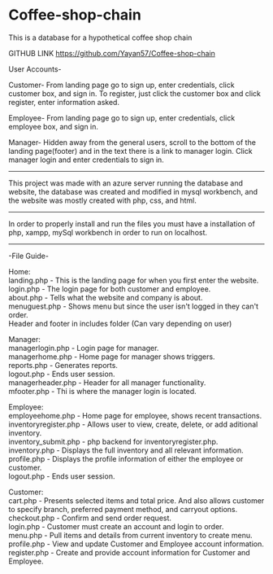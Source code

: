 # Coffee-shop-chain

This is a database for a hypothetical coffee shop chain

GITHUB LINK
https://github.com/Yayan57/Coffee-shop-chain

User Accounts-

Customer- From landing page go to sign up, enter credentials, click customer box, and sign in.
    To register, just click the customer box and click register, enter information asked.

Employee- From landing page go to sign up, enter credentials, click employee box, and sign in.

Manager- Hidden away from the general users, scroll to the bottom of the landing page(footer) and in the text there is a link to manager login. Click manager login and enter credentials to sign in.

------------------------------------------------------------------------------------------------------------------------------------------

This project was made with an azure server running the database and website, the database was created and modified in mysql workbench, and the website was mostly created with php, css, and html.

------------------------------------------------------------------------------------------------------------------------------------------

In order to properly install and run the files you must have a installation of php, xampp, mySql workbench in order to run on localhost.

------------------------------------------------------------------------------------------------------------------------------------------

-File Guide-

Home: \
landing.php - This is the landing page for when you first enter the website. \
login.php - The login page for both customer and employee. \
about.php - Tells what the website and company is about. \
menuguest.php - Shows menu but since the user isn't logged in they can't order.\
Header and footer in includes folder (Can vary depending on user) 

Manager: \
managerlogin.php - Login page for manager. \
managerhome.php - Home page for manager shows triggers. \
reports.php - Generates reports. \
logout.php - Ends user session. \
managerheader.php - Header for all manager functionality. \
mfooter.php - Thi is where the manager login is located. 

Employee: \
employeehome.php - Home page for employee, shows recent transactions. \
inventoryregister.php - Allows user to view, create, delete, or add aditional inventory. \
inventory_submit.php - php backend for inventoryregister.php. \
inventory.php - Displays the full inventory and all relevant information. \
profile.php - Displays the profile information of either the employee or customer.\
logout.php - Ends user session.

Customer: \
cart.php - Presents selected items and total price. And also allows customer to specify branch, preferred payment method, and carryout options. \
checkout.php - Confirm and send order request. \
login.php - Customer must create an account and login to order. \
menu.php -  Pull items and details from current inventory to create menu. \
profile.php - View and update Customer and Employee account information. \
register.php - Create and provide account information for Customer and Employee.
